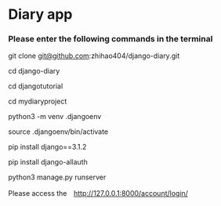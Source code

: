 # Diary app

### Please enter the following commands in the terminal

git clone git@github.com:zhihao404/django-diary.git

cd django-diary

cd djangotutorial 

cd mydiaryproject

python3 -m venv .djangoenv

source .djangoenv/bin/activate

pip install django==3.1.2

pip install django-allauth

python3 manage.py runserver



Please access the　http://127.0.0.1:8000/account/login/ 
